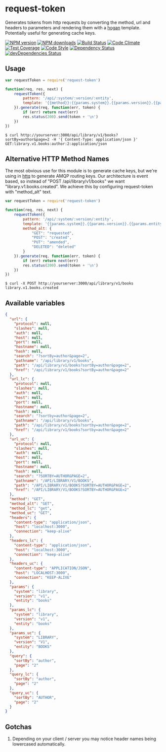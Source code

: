 # request-token
Generates tokens from http requests by converting the method, url and headers to parameters and rendering them with a [hogan](http://twitter.github.io/hogan.js/) template.
Potentially useful for generating cache keys.

[![NPM version](https://img.shields.io/npm/v/request-token.svg?style=flat-square)](https://www.npmjs.com/package/request-token)
[![NPM downloads](https://img.shields.io/npm/dm/request-token.svg?style=flat-square)](https://www.npmjs.com/package/request-token)
[![Build Status](https://img.shields.io/travis/guidesmiths/request-token/master.svg)](https://travis-ci.org/guidesmiths/request-token)
[![Code Climate](https://codeclimate.com/github/guidesmiths/request-token/badges/gpa.svg)](https://codeclimate.com/github/guidesmiths/request-token)
[![Test Coverage](https://codeclimate.com/github/guidesmiths/request-token/badges/coverage.svg)](https://codeclimate.com/github/guidesmiths/request-token/coverage)
[![Code Style](https://img.shields.io/badge/code%20style-imperative-brightgreen.svg)](https://github.com/guidesmiths/eslint-config-imperative)
[![Dependency Status](https://david-dm.org/guidesmiths/request-token.svg)](https://david-dm.org/guidesmiths/request-token)
[![devDependencies Status](https://david-dm.org/guidesmiths/request-token/dev-status.svg)](https://david-dm.org/guidesmiths/request-token?type=dev)

## Usage
```js
var requestToken = require('request-token')

function(req, res, next) {
    requestToken({
        pattern: '/api/:system/:version/:entity',
        template: '{{method}}:{{params.system}}.{{params.version}}.{{params.entity}}:{{query.sortBy}}:{{query.page}}:{{headers:content-type}}'
    }).generate(req, function(err, token) {
        if (err) return next(err)
        res.status(200).send(token + '\n')
    })
})

```

```
$ curl http://yourserver:3000/api/library/v1/books?sortBy=author&page=2 -H '{ Content-Type: application/json }'
GET:library.v1.books:author:2:application/json
```

## Alternative HTTP Method Names
The most obvious use for this module is to generate cache keys, but we're using in [httq](https://github.com/guidesmiths/httq) to generate AMQP routing keys.
Our architecture is event based, so instead of "POST /api/library/v1/books" we want "library.v1.books.created". We achieve this by configuring request-token with "method_alt" text.

```js
var requestToken = require('request-token')

function(req, res, next) {
    requestToken({
        pattern: '/api/:system/:version/:entity',
        template: '{{params.system}}.{{params.version}}.{{params.entity}}.{{method_alt}}',
        method_alt: {
            "GET": "requested",
            "POST": "created",
            "PUT": "amended",
            "DELETED": "deleted"
        }
    }).generate(req, function(err, token) {
        if (err) return next(err)
        res.status(200).send(token + '\n')
    })
})

```

```
$ curl -X POST http://yourserver:3000/api/library/v1/books
library.v1.books.created
```

## Available variables
```json
{
  "url": {
    "protocol": null,
    "slashes": null,
    "auth": null,
    "host": null,
    "port": null,
    "hostname": null,
    "hash": null,
    "search": "?sortBy=author&page=2",
    "pathname": "/api/library/v1/books",
    "path": "/api/library/v1/books?sortBy=author&page=2",
    "href": "/api/library/v1/books?sortBy=author&page=2"
  },
  "url_lc": {
    "protocol": null,
    "slashes": null,
    "auth": null,
    "host": null,
    "port": null,
    "hostname": null,
    "hash": null,
    "search": "?sortby=author&page=2",
    "pathname": "/api/library/v1/books",
    "path": "/api/library/v1/books?sortby=author&page=2",
    "href": "/api/library/v1/books?sortby=author&page=2"
  },
  "url_uc": {
    "protocol": null,
    "slashes": null,
    "auth": null,
    "host": null,
    "port": null,
    "hostname": null,
    "hash": null,
    "search": "?SORTBY=AUTHOR&PAGE=2",
    "pathname": "/API/LIBRARY/V1/BOOKS",
    "path": "/API/LIBRARY/V1/BOOKS?SORTBY=AUTHOR&PAGE=2",
    "href": "/API/LIBRARY/V1/BOOKS?SORTBY=AUTHOR&PAGE=2"
  },
  "method": "GET",
  "method_alt": "GET",
  "method_lc": "get",
  "method_uc": "GET",
  "headers": {
    "content-type": "application/json",
    "host": "localhost:3000",
    "connection": "keep-alive"
  },
  "headers_lc": {
    "content-type": "application/json",
    "host": "localhost:3000",
    "connection": "keep-alive"
  },
  "headers_uc": {
    "content-type": "APPLICATION/JSON",
    "host": "LOCALHOST:3000",
    "connection": "KEEP-ALIVE"
  },
  "params": {
    "system": "library",
    "version": "v1",
    "entity": "books"
  },
  "params_lc": {
    "system": "library",
    "version": "v1",
    "entity": "books"
  },
  "params_uc": {
    "system": "LIBRARY",
    "version": "V1",
    "entity": "BOOKS"
  },
  "query": {
    "sortBy": "author",
    "page": "2"
  },
  "query_lc": {
    "sortBy": "author",
    "page": "2"
  },
  "query_uc": {
    "sortBy": "AUTHOR",
    "page": "2"
  }
}
```

## Gotchas

1. Depending on your client / server you may notice header names being lowercased automatically.

